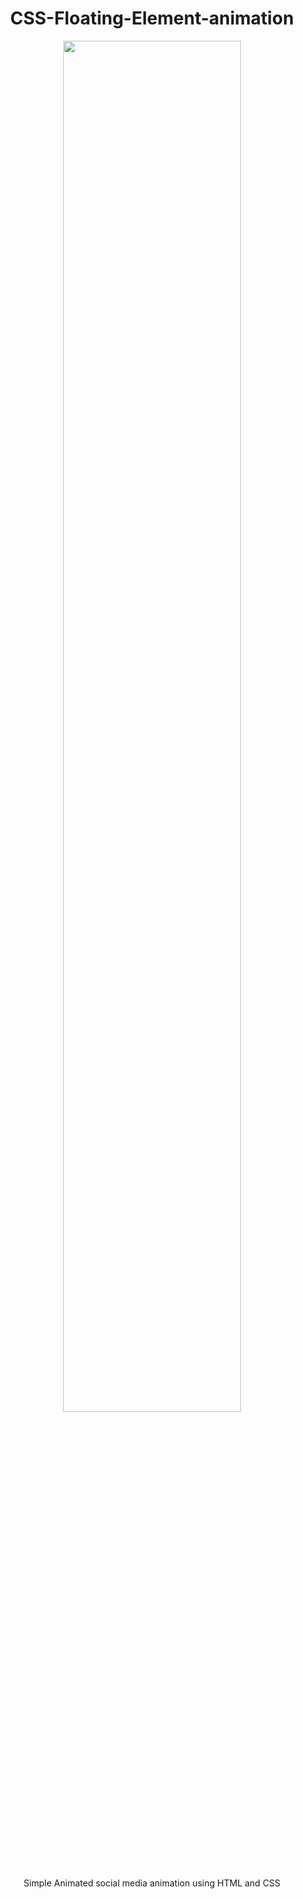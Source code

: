 <h1 align="center"> CSS-Floating-Element-animation</h1>


<p align="center">  
<img src="https://media.giphy.com/media/lbIJRlmkRXie1gKO7Y/giphy.gif" width="75%" height="75%"/> 
</p>
<p  align="center"> Simple Animated social media animation using HTML and CSS<p>



